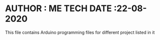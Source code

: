 AUTHOR : ME TECH
DATE :22-08-2020
==============================================================================
This file contains Arduino programming files for different project listed in it
